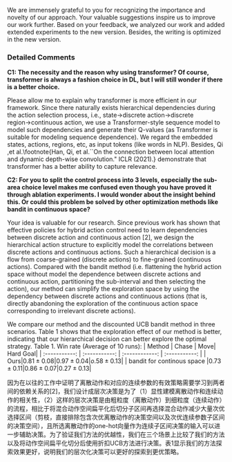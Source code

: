 We are immensely grateful to you for recognizing the importance and novelty of our approach. Your valuable suggestions inspire us to improve our work further. Based on your feedback, we analyzed our work and added extended experiments to the new version. Besides, the writing is optimized in the new version.
### Detailed Comments 
**C1: The necessity and the reason why using transformer? Of course, transformer is always a fashion choice in DL, but I will still wonder if there is a better choice.**

Please allow me to explain why transformer is more efficient in our framework. Since there naturally exists hierarchical dependencies during the action selection process, i.e., state$\to$discrete action→discrete region$\to$continuous action, we use a Transformer-style sequence model to model such dependencies and generate their Q-values (as Transformer is suitable for modeling sequence dependence). We regard the embedded states, actions, regions, etc, as input tokens (like words in NLP). Besides, Qi ,et al.\footnote{Han, Qi, et al.``On the connection between local attention and dynamic depth-wise convolution." ICLR (2021).} demonstrate that transformer has a better ability to capture relevance.

**C2: For you to split the control process into 3 levels, especially the sub-area choice level makes me confused even though you have proved it through ablation experiments. I would wonder about the insight behind this. Or could this problem be solved by other optimization methods like bandit in continuous space?**

Your idea is valuable for our research.
Since previous work has shown that effective policies for hybrid action control need to learn dependencies between discrete action and continuous action [2], we design the hierarchical action structure to explicitly model the correlations between discrete actions and continuous actions. Such a hierarchical decision is a flow from coarse-grained (discrete actions) to fine-grained (continuous actions). Compared with the bandit method (i.e. flattening the hybrid action space without model the dependence between discrete actions and continuous action, partitioning the sub-interval and then selecting the action), our method can simplify the exploration space by using the dependency between discrete actions and continuous actions (that is, directly abandoning the exploration of the continuous action space corresponding to irrelevant discrete actions). 

We compare our method and the discounted UCB bandit method in three scenarios. Table 1 shows that the exploration effect of our method is better, indicating that our hierarchical decision can better explore the optimal strategy.
Table 1. Win rate (Average of 10 runs):
| Method      | Chase | Move| Hard Goal|
| :-----------: | :-----------: | :------------: | :-----------: |
| Ours|$0.81\pm 0.08$|$0.97\pm 0.04$|$o.58\pm 0.13$|
| bandit for continous space |$0.73\pm 0.11$|$0.86\pm 0.07$|$0.27\pm 0.13$|


因为在以往的工作中证明了离散动作和对应的连续参数的有效策略需要学习到两者间的依赖关系的[2]，我们设计成层次决策是为了（1）显性建模离散动作和连续动作的相关性，（2）这样的层次决策是由粗粒度（离散动作）到细粒度（连续动作）的流程，相比于将混合动作空间扁平化后切分子区间再选择混合动作减少大量次优选择区间（剪枝，直接排除包含次优离散动作的决策空间以及次优连续参数子区间的决策空间），且所选离散动作的one-hot向量作为连续子区间决策的输入可以进一步辅助决策。为了验证我们方法的优越性，我们在三个场景上比较了我们的方法以及将动作空间扁平化切分后使用折扣UCB方法进行决策。表1显示我们的方法探索效果更好，说明我们的层次化决策可以更好的探索到更优策略。
